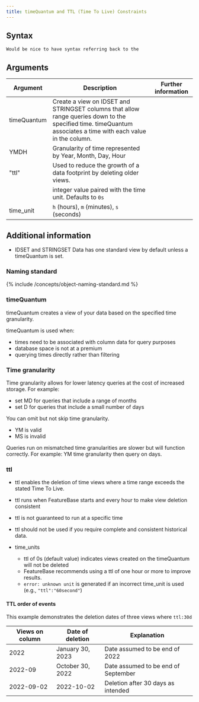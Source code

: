 ```yaml
---
title: timeQuantum and TTL (Time To Live) Constraints
---
```


## Syntax

```
Would be nice to have syntax referring back to the
```

## Arguments

| Argument | Description | Further information |
|---|---|---|
| timeQuantum | Create a view on IDSET and STRINGSET columns that allow range queries down to the specified time. timeQuantum associates a time with each value in the column. |  |
| YMDH | Granularity of time represented by Year, Month, Day, Hour |
| "ttl" | Used to reduce the growth of a data footprint by deleting older views. |  |
| <integer> | integer value paired with the time unit. Defaults to `0s` |  |
| time_unit | `h` (hours), `m` (minutes), `s` (seconds) |  |

## Additional information

* IDSET and STRINGSET Data has one standard view by default unless a timeQuantum is set.

### Naming standard

{% include /concepts/object-naming-standard.md %}

### timeQuantum

timeQuantum creates a view of your data based on the specified time granularity.

timeQuantum is used when:
* times need to be associated with column data for query purposes
* database space is not at a premium
* querying times directly rather than filtering

### Time granularity

Time granularity allows for lower latency queries at the cost of increased storage. For example:
* set MD for queries that include a range of months
* set D for queries that include a small number of days

You can omit but not skip time granularity.
* YM is valid
* MS is invalid

Queries run on mismatched time granularities are slower but will function correctly. For example: YM time granularity then query on days.

### ttl

* ttl enables the deletion of time views where a time range exceeds the stated Time To Live.
* ttl runs when FeatureBase starts and every hour to make view deletion consistent
* ttl is not guaranteed to run at a specific time
* ttl should not be used if you require complete and consistent historical data.

* time_units
  * ttl of 0s (default value) indicates views created on the timeQuantum will not be deleted
  * FeatureBase recommends using a ttl of one hour or more to improve results.
  * `error: unknown unit` is generated if an incorrect time_unit is used (e.g., `"ttl":"60second"`)

#### TTL order of events

This example demonstrates the deletion dates of three views where `ttl:30d`

| Views on column | Date of deletion | Explanation |
|---|---|---|
| 2022 | January 30, 2023 | Date assumed to be end of 2022 |
| 2022-09 | October 30, 2022 | Date assumed to be end of September |
| 2022-09-02 | 2022-10-02 | Deletion after 30 days as intended |
